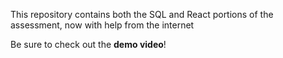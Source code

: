 This repository contains both the SQL and React portions of the assessment, now with help from the internet

Be sure to check out the **demo video**!